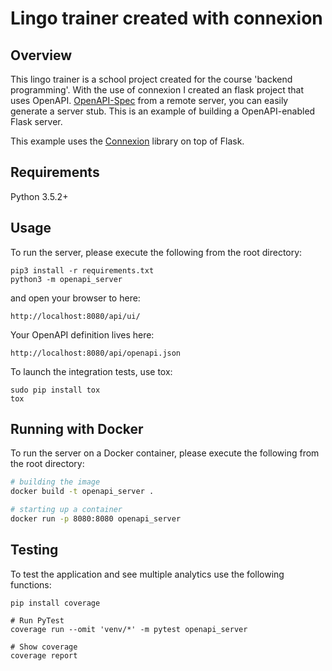 # Lingo trainer created with connexion

## Overview
This lingo trainer is a school project created for the course 'backend programming'. 
With the use of connexion I created an flask project that uses OpenAPI. [OpenAPI-Spec](https://openapis.org) 
from a remote server, you can easily generate a server stub. This is an example of building a OpenAPI-enabled Flask server.

This example uses the [Connexion](https://github.com/zalando/connexion) library on top of Flask.

## Requirements
Python 3.5.2+

## Usage
To run the server, please execute the following from the root directory:

```
pip3 install -r requirements.txt
python3 -m openapi_server
```

and open your browser to here:

```
http://localhost:8080/api/ui/
```

Your OpenAPI definition lives here:

```
http://localhost:8080/api/openapi.json
```

To launch the integration tests, use tox:
```
sudo pip install tox
tox
```

## Running with Docker

To run the server on a Docker container, please execute the following from the root directory:

```bash
# building the image
docker build -t openapi_server .

# starting up a container
docker run -p 8080:8080 openapi_server
```

## Testing

To test the application and see multiple analytics use the following functions:

```
pip install coverage

# Run PyTest
coverage run --omit 'venv/*' -m pytest openapi_server

# Show coverage
coverage report
```